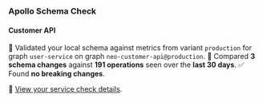 ### Apollo Schema Check

#### Customer API

🔄 Validated your local schema against metrics from variant `production` for graph `user-service` on graph `neo-customer-api@production`.
🔢 Compared **3 schema changes** against **191 operations** seen over the **last 30 days**.
✅ Found **no breaking changes**.

🔗 [View your service check details](https://studio.apollographql.com/service/neo-customer-api/check/0bb7c024-f920-4a15-9e05-88135788f328?schemaTag=production&graphCompositionID=15195be7-e333-400a-8e79-44a458909edb).
